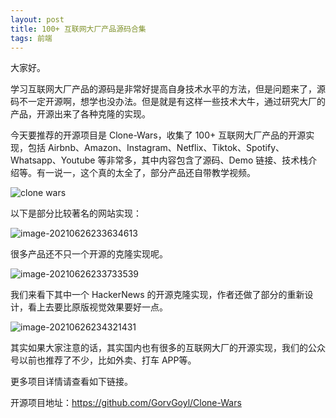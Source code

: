 ```yaml
---
layout: post
title: 100+ 互联网大厂产品源码合集
tags: 前端
---
```


大家好。

学习互联网大厂产品的源码是非常好提高自身技术水平的方法，但是问题来了，源码不一定开源啊，想学也没办法。但是就是有这样一些技术大牛，通过研究大厂的产品，开源出来了各种克隆的实现。

今天要推荐的开源项目是 Clone-Wars，收集了 100+ 互联网大厂产品的开源实现，包括 Airbnb、Amazon、Instagram、Netflix、Tiktok、Spotify、Whatsapp、Youtube 等非常多，其中内容包含了源码、Demo 链接、技术栈介绍等。有一说一，这个真的太全了，部分产品还自带教学视频。

![clone wars](https://7465-test-3c9b5e-books-1301492295.tcb.qcloud.la/images/compress_og.png)

以下是部分比较著名的网站实现：

![image-20210626233634613](https://7465-test-3c9b5e-books-1301492295.tcb.qcloud.la/images/compress_image-20210626233634613.png)

很多产品还不只一个开源的克隆实现呢。

![image-20210626233733539](https://7465-test-3c9b5e-books-1301492295.tcb.qcloud.la/images/compress_image-20210626233733539.png)

我们来看下其中一个 HackerNews 的开源克隆实现，作者还做了部分的重新设计，看上去要比原版视觉效果要好一点。

![image-20210626234321431](https://7465-test-3c9b5e-books-1301492295.tcb.qcloud.la/images/compress_image-20210626234321431.png)

其实如果大家注意的话，其实国内也有很多的互联网大厂的开源实现，我们的公众号以前也推荐了不少，比如外卖、打车 APP等。

更多项目详情请查看如下链接。

开源项目地址：https://github.com/GorvGoyl/Clone-Wars	
